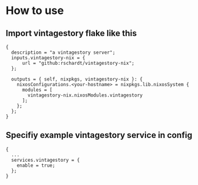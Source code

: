 # How to use
## Import vintagestory flake like this
```
{
  description = "a vintagestory server";
  inputs.vintagestory-nix = {
      url = "github:rschardt/vintagestory-nix";
  };

  outputs = { self, nixpkgs, vintagestory-nix }: {
    nixosConfigurations.<your-hostname> = nixpkgs.lib.nixosSystem {
      modules = [
        vintagestory-nix.nixosModules.vintagestory
      ];
    };
  };
}
```
## Specifiy example vintagestory service in config
```
{
  ...
  services.vintagestory = {
    enable = true;
  };
}
```
